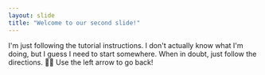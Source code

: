 ```yaml
---
layout: slide
title: "Welcome to our second slide!"
---
```

I'm just following the tutorial instructions. I don't actually know what I'm doing, but I guess I need to start somewhere. When in doubt, just follow the directions. 🤷‍♂️
Use the left arrow to go back!
